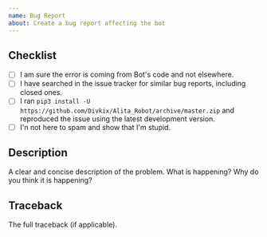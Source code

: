 ```yaml
---
name: Bug Report
about: Create a bug report affecting the bot
---
```


<!-- WARNING: Ignoring this template could lead to the issue being closed as incomplete -->

## Checklist
- [ ] I am sure the error is coming from Bot's code and not elsewhere.
- [ ] I have searched in the issue tracker for similar bug reports, including closed ones.
- [ ] I ran `pip3 install -U https://github.com/Divkix/Alita_Robot/archive/master.zip` and reproduced the issue using the latest development version.
- [ ] I'n not here to spam and show that I'm stupid.

## Description
A clear and concise description of the problem.
What is happening?
Why do you think it is happening?


## Traceback
The full traceback (if applicable).
